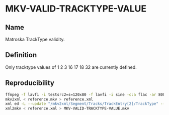 # MKV-VALID-TRACKTYPE-VALUE

## Name

Matroska TrackType validity.

## Definition

Only tracktype values of 1 2 3 16 17 18 32 are currently defined.

## Reproducibility

```sh
ffmpeg -f lavfi -i testsrc2=s=120x80 -f lavfi -i sine -c:a flac -ar 8000 -vframes 2 -c:v ffv1 -level 3 -c:a flac -g 1 -y reference.mkv
mkv2xml < reference.mkv > reference.xml
xml ed -L --update "/mkv2xml/Segment/Tracks/TrackEntry[2]/TrackType" --value 4 reference.xml
xml2mkv < reference.xml > MKV-VALID-TRACKTYPE-VALUE.mkv
```
